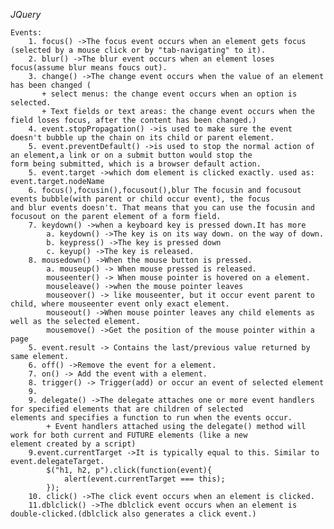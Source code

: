 *JQuery*

    Events:
        1. focus() ->The focus event occurs when an element gets focus (selected by a mouse click or by "tab-navigating" to it).
        2. blur() ->The blur event occurs when an element loses focus(assume blur means foucs out).
        3. change() ->The change event occurs when the value of an element has been changed (
           + select menus: the change event occurs when an option is selected. 
           + Text fields or text areas: the change event occurs when the field loses focus, after the content has been changed.)
        4. event.stopPropagation() ->is used to make sure the event doesn't bubble up the chain on its child or parent element.
        5. event.preventDefault() ->is used to stop the normal action of an element,a link or on a submit button would stop the              form being submitted, which is a browser default action.
        5. event.target ->which dom element is clicked exactly. used as: event.target.nodeName
        6. focus(),focusin(),focusout(),blur The focusin and focusout events bubble(with parent or child occur event), the focus             and blur events doesn't. That means that you can use the focusin and focusout on the parent element of a form field.
        7. keydown() ->when a keyboard key is pressed down.It has more
            a. keydown() ->The key is on its way down. on the way of down.
            b. keypress() ->The key is pressed down
            c. keyup() ->The key is released.
        8. mousedown() ->When the mouse button is pressed.
            a. mouseup() -> When mouse pressed is released.
            mouseenter() -> When mouse pointer is hovered on a element.
            mouseleave() ->when the mouse pointer leaves
            mouseover() -> like mouseenter, but it occur event parent to child, where mouseenter event only exact element.
            mouseout() ->When mouse pointer leaves any child elements as well as the selected element.
            mousemove() ->Get the position of the mouse pointer within a page
        5. event.result -> Contains the last/previous value returned by same element.
        6. off() ->Remove the event for a element.
        7. on() -> Add the event with a element.
        8. trigger() -> Trigger(add) or occur an event of selected element
        9.
        9. delegate() ->The delegate attaches one or more event handlers for specified elements that are children of selected                elements and specifies a function to run when the events occur.
            + Event handlers attached using the delegate() method will work for both current and FUTURE elements (like a new                 element created by a script)
        9.event.currentTarget ->It is typically equal to this. Similar to event.delegateTarget.
            $("h1, h2, p").click(function(event){
                alert(event.currentTarget === this);
            });
        10. click() ->The click event occurs when an element is clicked. 
        11.dblclick() ->The dblclick event occurs when an element is double-clicked.(dblclick also generates a click event.)
